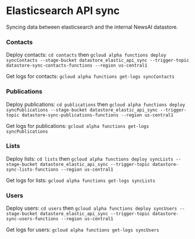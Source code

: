 # Elasticsearch API sync

Syncing data between elasticsearch and the internal NewsAI datastore.

### Contacts

Deploy contacts: `cd contacts` then `gcloud alpha functions deploy syncContacts --stage-bucket datastore_elastic_api_sync --trigger-topic datastore-sync-contacts-functions --region us-central1`

Get logs for contacts: `gcloud alpha functions get-logs syncContacts`

### Publications

Deploy publications: `cd publications` then `gcloud alpha functions deploy syncPublications --stage-bucket datastore_elastic_api_sync --trigger-topic datastore-sync-publications-functions --region us-central1`

Get logs for publications: `gcloud alpha functions get-logs syncPublications`

### Lists

Deploy lists: `cd lists` then `gcloud alpha functions deploy syncLists --stage-bucket datastore_elastic_api_sync --trigger-topic datastore-sync-lists-functions --region us-central1`

Get logs for lists: `gcloud alpha functions get-logs syncLists`

### Users

Deploy users: `cd users` then `gcloud alpha functions deploy syncUsers --stage-bucket datastore_elastic_api_sync --trigger-topic datastore-sync-users-functions --region us-central1`

Get logs for users: `gcloud alpha functions get-logs syncUsers`
